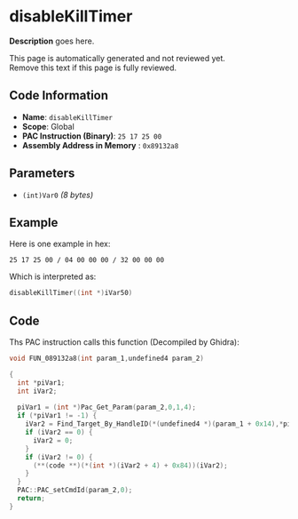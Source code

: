 # disableKillTimer

**Description** goes here.

This page is automatically generated and not reviewed yet.<br>Remove this text if this page is fully reviewed.

## Code Information

- **Name**: `disableKillTimer`
- **Scope**: Global
- **PAC Instruction (Binary)**: `25 17 25 00`
- **Assembly Address in Memory** : `0x89132a8`

## Parameters

- `(int)Var0` *(8 bytes)*

## Example

Here is one example in hex:

```25 17 25 00 / 04 00 00 00 / 32 00 00 00```

Which is interpreted as:

```c
disableKillTimer((int *)iVar50)
```

## Code

Ths PAC instruction calls this function (Decompiled by Ghidra):

```c
void FUN_089132a8(int param_1,undefined4 param_2)

{
  int *piVar1;
  int iVar2;
  
  piVar1 = (int *)Pac_Get_Param(param_2,0,1,4);
  if (*piVar1 != -1) {
    iVar2 = Find_Target_By_HandleID(*(undefined4 *)(param_1 + 0x14),*piVar1,1);
    if (iVar2 == 0) {
      iVar2 = 0;
    }
    if (iVar2 != 0) {
      (**(code **)(*(int *)(iVar2 + 4) + 0x84))(iVar2);
    }
  }
  PAC::PAC_setCmdId(param_2,0);
  return;
}
```

